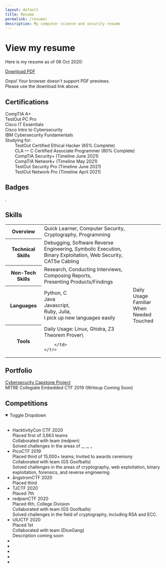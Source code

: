 ```yaml
---
layout: default
title: Resume
permalink: /resume/
description: My computer science and security resume
---
```


# View my resume

Here is my resume as of 06 Oct 2020:

[Download PDF](https://adrianself.me/assets/other/Resume_10062020.pdf)

<object data="/assets/other/Resume_10062020.pdf" type="application/pdf" height="850px" width="100%">
    Oops! Your browser doesn't support PDF previews.<br>
    Please use the download link above.
</object>

## Certifications

CompTIA A+\
TestOut PC Pro\
Cisco IT Essentials\
Cisco Intro to Cybersecurity\
IBM Cybersecurity Fundamentals\
Studying for:\
&nbsp;&nbsp;&nbsp;&nbsp;&nbsp;&nbsp;&nbsp; TestOut Certified Ethical Hacker (65% Complete)\
&nbsp;&nbsp;&nbsp;&nbsp;&nbsp;&nbsp;&nbsp; CLA &mdash; C Certified Associate Programmer (80% Complete)\
&nbsp;&nbsp;&nbsp;&nbsp;&nbsp;&nbsp;&nbsp; CompTIA Security+ (Timeline June 2021)\
&nbsp;&nbsp;&nbsp;&nbsp;&nbsp;&nbsp;&nbsp; CompTIA Network+ (Timeline May 2021)\
&nbsp;&nbsp;&nbsp;&nbsp;&nbsp;&nbsp;&nbsp; TestOut Security Pro (Timeline June 2021)\
&nbsp;&nbsp;&nbsp;&nbsp;&nbsp;&nbsp;&nbsp; TestOut Network Pro (Timeline April 2021)

## Badges
.

## Skills
<table>
    <tr>
        <th>Overview</th>
        <td>Quick Learner, Computer Security, Cryptography, Programming</td>
    </tr>
    <tr>
		<th>Technical Skills</th>
        <td>
            Debugging, Software Reverse Engineering, Symbolic Execution,
            <br>
            Binary Exploitation, Web Security, CAT5e Cabling
        </td>
    </tr>
    <tr>
		<th>Non-Tech Skills</th>
        <td>
            Research, Conducting Interviews, Composing Reports,
            <br>
            Presenting Products/Findings
        </td>
    </tr>
    <tr>
        <th>Languages</th>
        <td>
            Python, C
            <br>
            Java
            <br>
            Javascript,
            <br>
            Ruby, Julia,
            <br>
            I pick up new languages easily
        </td>
        <td>
            Daily Usage
            <br>
            Familiar
            <br>
            When Needed
            <br>
            Touched
        </td>
    </tr>
    <tr>
		<th>Tools</th>
        <td>
            Daily Usage: Linux, Ghidra, Z3 Theorem Prover\
            
        </td>
    </tr>
</table>

## Portfolio
[Cybersecurity Capstone Project](https://adrianself.me/portfolio/2020/10/15/senior-capstone.html)
<br>
MITRE Collegiate Embedded CTF 2019 (Writeup Coming Soon)


## Competitions

<details open>
<summary>Toggle Dropdown</summary>
<br>
    <ul>
        <li>HacktivityCon CTF 2020</li>
            <div>
                Placed first of 3,663 teams
                <br>
                Collaborated with team (redpwn)
                <br>
                Solved challenges in the areas of _, _, _
            </div>
        <li>PicoCTF 2019</li>
            <div>
                Placed third of 15,000+ teams; Invited to awards ceremony
                <br>
                Collaborated with team (GS Goofballs)
                <br>
                Solved challenges in the areas of cryptography, web exploitation, binary exploitation, forensics, and reverse engineering
            </div>
        <li>ångstromCTF 2020</li>
            <div>Placed third</div>
        <li>TJCTF 2020</li>
            <div>Placed 7th</div>
        <li>redpwnCTF 2020</li>
            <div>
                Placed 6th, College Division
                <br>
                Collaborated with team (GS Goofballs)
                <br>
                Solved challenges in the field of cryptography, including RSA and ECC.
            </div>
        <li>UIUCTF 2020
            <div>
                Placed 1st
                <br>
                Collaborated with team (DiceGang)
                <br>
                Description coming soon
            </div>
        </li>
        <li></li>
        <li></li>
        <li></li>
        <li></li>
        <li></li>
    </ul>
</details>
